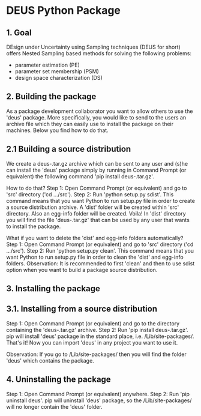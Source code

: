 # **DEUS Python Package**


## **1. Goal**

DEsign under Uncertainty using Sampling techniques (DEUS for short) offers Nested Sampling based methods for solving the following problems:
- parameter estimation (PE)
- parameter set membership (PSM)
- design space characterization (DS)


## **2. Building the package**
As a package development collaborator you want to allow others to use the 'deus' package. More specifically, you would like to send to the users an archive file which they can easily use to install the package on their machines. Below you find how to do that.

## **2.1 Building a source distribution**
We create a deus-<version>.tar.gz archive which can be sent to any user and (s)he can install the 'deus' package simply by running in Command Prompt (or equivalent) the following command 'pip install deus-<version>.tar.gz'.

How to do that?
Step 1: Open Command Prompt (or equivalent) and go to 'src' directory ('cd .../src').
Step 2: Run 'python setup.py sdist'. This command means that you want Python to run setup.py file in order to create a source distribution archive. A 'dist' folder will be created within 'src' directory. Also an egg-info folder will be created.
Voila! In 'dist' directory you will find the file 'deus-<version>.tar.gz' that can be used by any user that wants to install the package.

What if you want to delete the 'dist' and egg-info folders automatically?
Step 1: Open Command Prompt (or equivalent) and go to 'src' directory ('cd .../src').
Step 2: Run 'python setup.py clean'. This command means that you want Python to run setup.py file in order to clean the 'dist' and egg-info folders.
Observation: It is recommended to first 'clean' and then to use sdist option when you want to build a package source distribution.



## **3. Installing the package**

## **3.1. Installing from a source distribution**
Step 1: Open Command Prompt (or equivalent) and go to the directory containing the 'deus-<version>.tar.gz' archive.
Step 2: Run 'pip install deus-<version>.tar.gz'. pip will install 'deus' package in the standard place, i.e. <Python-distribution-home>/Lib/site-packages/.
That's it! Now you can import 'deus' in any project you want to use it.

Observation: If you go to <Python-distribution-home>/Lib/site-packages/ then you will find the folder 'deus' which contains the package.


## **4. Uninstalling the package**
Step 1: Open Command Prompt (or equivalent) anywhere.
Step 2: Run 'pip uninstall deus'. pip will uninstall 'deus' package, so the <Python-distribution-home>/Lib/site-packages/ will no longer contain the 'deus' folder.
